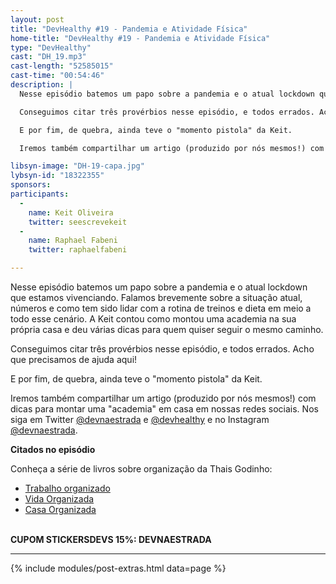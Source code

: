 ```yaml
---
layout: post
title: "DevHealthy #19 - Pandemia e Atividade Física"
home-title: "DevHealthy #19 - Pandemia e Atividade Física"
type: "DevHealthy"
cast: "DH_19.mp3"
cast-length: "52585015"
cast-time: "00:54:46"
description: |
  Nesse episódio batemos um papo sobre a pandemia e o atual lockdown que estamos vivenciando. Falamos brevemente sobre a situação atual, números e como tem sido lidar com a rotina de treinos e dieta em meio a todo esse cenário. A Keit contou como montou uma academia na sua própria casa e deu várias dicas para quem quiser seguir o mesmo caminho.

  Conseguimos citar três provérbios nesse episódio, e todos errados. Acho que precisamos de ajuda aqui!

  E por fim, de quebra, ainda teve o "momento pistola" da Keit.

  Iremos também compartilhar um artigo (produzido por nós mesmos!) com dicas para montar uma "academia" em casa em nossas redes sociais. Nos siga em Twitter [@devnaestrada](https://twitter.com/devnaestrada) e [@devhealthy](https://twitter.com/devhealthy) e no Instagram [@devnaestrada](https://www.instagram.com/devnaestrada/).

libsyn-image: "DH-19-capa.jpg"
lybsyn-id: "18322355"
sponsors:
participants:
  -
    name: Keit Oliveira
    twitter: seescrevekeit
  -
    name: Raphael Fabeni
    twitter: raphaelfabeni

---
```


  Nesse episódio batemos um papo sobre a pandemia e o atual lockdown que estamos vivenciando. Falamos brevemente sobre a situação atual, números e como tem sido lidar com a rotina de treinos e dieta em meio a todo esse cenário. A Keit contou como montou uma academia na sua própria casa e deu várias dicas para quem quiser seguir o mesmo caminho.

  Conseguimos citar três provérbios nesse episódio, e todos errados. Acho que precisamos de ajuda aqui!

  E por fim, de quebra, ainda teve o "momento pistola" da Keit.

  Iremos também compartilhar um artigo (produzido por nós mesmos!) com dicas para montar uma "academia" em casa em nossas redes sociais. Nos siga em Twitter [@devnaestrada](https://twitter.com/devnaestrada) e [@devhealthy](https://twitter.com/devhealthy) e no Instagram [@devnaestrada](https://www.instagram.com/devnaestrada/).

**Citados no episódio**<br />

Conheça a série de livros sobre organização da Thais Godinho:
  - [Trabalho organizado](https://www.amazon.com.br/Trabalho-Organizado-equil%C3%ADbrio-significado-sobrecarregado/dp/854520261X/ref=sr_1_2?adgrpid=84996624447&dchild=1&gclid=Cj0KCQjwl9GCBhDvARIsAFunhslZAqVnr1S8wiYKEC61C5JnMew6w6N0RC05cpUZQSXfzkN4IKDxIEcaAsZTEALw_wcB&hvadid=426016013177&hvdev=c&hvlocphy=1001773&hvnetw=g&hvqmt=e&hvrand=14806342629695703802&hvtargid=kwd-576269841972&hydadcr=5656_11235222&keywords=livro+trabalho+organizado&qid=1616196948&sr=8-2)
  - [Vida Organizada](https://www.amazon.com.br/Vida-organizada-prioridades-transformar-objetivos/dp/8573129719/ref=sr_1_7?adgrpid=84996624447&dchild=1&gclid=Cj0KCQjwl9GCBhDvARIsAFunhslZAqVnr1S8wiYKEC61C5JnMew6w6N0RC05cpUZQSXfzkN4IKDxIEcaAsZTEALw_wcB&hvadid=426016013177&hvdev=c&hvlocphy=1001773&hvnetw=g&hvqmt=e&hvrand=14806342629695703802&hvtargid=kwd-576269841972&hydadcr=5656_11235222&keywords=livro+trabalho+organizado&qid=1616196948&sr=8-7)
  - [Casa Organizada](https://www.amazon.com.br/Casa-organizada-organiza%C3%A7%C3%A3o-transformar-rotina/dp/8545200560/ref=sr_1_6?adgrpid=84996624447&dchild=1&gclid=Cj0KCQjwl9GCBhDvARIsAFunhslZAqVnr1S8wiYKEC61C5JnMew6w6N0RC05cpUZQSXfzkN4IKDxIEcaAsZTEALw_wcB&hvadid=426016013177&hvdev=c&hvlocphy=1001773&hvnetw=g&hvqmt=e&hvrand=14806342629695703802&hvtargid=kwd-576269841972&hydadcr=5656_11235222&keywords=livro+trabalho+organizado&qid=1616196948&sr=8-6)

<br /><strong>CUPOM STICKERSDEVS 15%: DEVNAESTRADA</strong>

---

{% include modules/post-extras.html data=page %}
